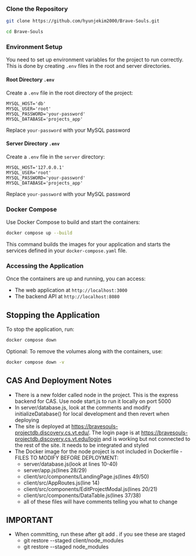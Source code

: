 ### Clone the Repository

```bash
git clone https://github.com/hyunjekim2000/Brave-Souls.git
```

```bash
cd Brave-Souls
```

### Environment Setup

You need to set up environment variables for the project to run correctly. This is done by creating `.env` files in the root and server directories.

#### Root Directory `.env`

Create a `.env` file in the root directory of the project:

```plaintext
MYSQL_HOST='db'
MYSQL_USER='root'
MYSQL_PASSWORD='your-password'
MYSQL_DATABASE='projects_app'
```

Replace `your-password` with your MySQL password

#### Server Directory `.env`

Create a `.env` file in the `server` directory:

```plaintext
MYSQL_HOST='127.0.0.1'
MYSQL_USER='root'
MYSQL_PASSWORD='your-password'
MYSQL_DATABASE='projects_app'
```

Replace `your-password` with your MySQL password

### Docker Compose

Use Docker Compose to build and start the containers:

```bash
docker compose up --build
```

This command builds the images for your application and starts the services defined in your `docker-compose.yaml` file. 

### Accessing the Application

Once the containers are up and running, you can access:
- The web application at `http://localhost:3000`
- The backend API at `http://localhost:8080`

## Stopping the Application

To stop the application, run:

```bash
docker compose down
```

Optional: To remove the volumes along with the containers, use:

```bash
docker compose down -v
```


## CAS And Deployment Notes
- There is a new folder called node in the project. This is the express backend for CAS. Use node start.js to run it locally on port 5000
- In server/database.js, look at the comments and modify initializeDatabase() for local development and then revert when deploying
- The site is deployed at https://bravesouls-projectdb.discovery.cs.vt.edu/. The login page is at https://bravesouls-projectdb.discovery.cs.vt.edu/login and is working but not connected to the rest of the site. It needs to be integrated and styled
- The Docker image for the node project is not included in Dockerfile
-FILES TO MODIFY BEFORE DEPLOYMENT: 
    - server/database.js(look at lines 10-40)
    - server/app.js(lines 28/29)
    - client/src/components/LandingPage.js(lines 49/50)
    - client/src/AppRoutes.js(line 14)
    - client/src/components/EditProjectModal.js(lines 20/21)
    - client/src/components/DataTable.js(lines 37/38)
    - all of these files will have comments telling you what to change



## IMPORTANT
- When committing, run these after git add . if you see these are staged
    - git restore --staged client/node_modules
    - git restore --staged node_modules



